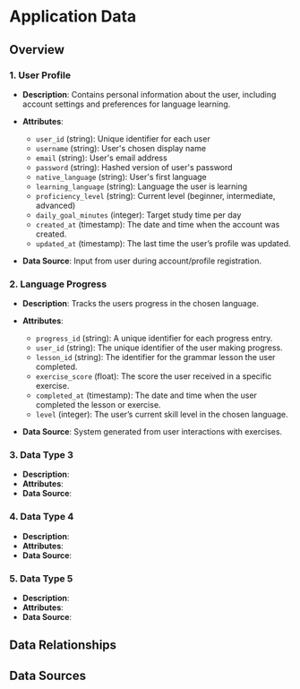 # Application Data 

##  Overview

### 1. User Profile

- **Description**: Contains personal information about the user, including account settings and preferences for language learning.
- **Attributes**:
  - `user_id` (string): Unique identifier for each user
  - `username` (string): User's chosen display name
  - `email` (string): User's email address
  - `password` (string): Hashed version of user's password
  - `native_language` (string): User's first language
  - `learning_language` (string): Language the user is learning
  - `proficiency_level` (string): Current level (beginner, intermediate, advanced)
  - `daily_goal_minutes` (integer): Target study time per day
  - `created_at` (timestamp): The date and time when the account was created.
  - `updated_at` (timestamp): The last time the user’s profile was updated.

- **Data Source**: Input from user during account/profile registration.

### 2. Language Progress

- **Description**: Tracks the users progress in the chosen language.
- **Attributes**:
  - `progress_id` (string): A unique identifier for each progress entry.
  - `user_id` (string): The unique identifier of the user making progress.
  - `lesson_id` (string): The identifier for the grammar lesson the user completed.
  - `exercise_score` (float): The score the user received in a specific exercise.
  - `completed_at` (timestamp): The date and time when the user completed the lesson or exercise.
  - `level` (integer): The user’s current skill level in the chosen language.

- **Data Source**: System generated from user interactions with exercises.

### 3. Data Type 3

- **Description**:
- **Attributes**:
- **Data Source**:

### 4. Data Type 4

- **Description**:
- **Attributes**:
- **Data Source**: 

### 5. Data Type 5

- **Description**: 
- **Attributes**:
- **Data Source**: 

## Data Relationships



## Data Sources


